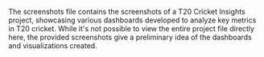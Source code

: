 The screenshots file contains the screenshots of a T20 Cricket Insights project, showcasing various dashboards developed to analyze key metrics in T20 cricket. While it's not possible to view the entire project file directly here, the provided screenshots give a preliminary idea of the dashboards and visualizations created.

